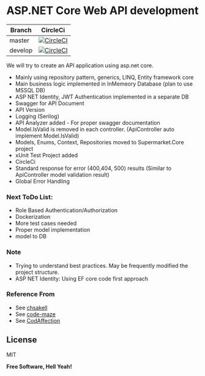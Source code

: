 # ASP.NET Core Web API development

| Branch | CircleCi |
| ------ | ------ |
| master | [![CircleCI](https://circleci.com/gh/Mathavana/asp_net_core_api/tree/master.svg?style=svg)](https://circleci.com/gh/Mathavana/asp_net_core_api/tree/master) |
| develop | [![CircleCI](https://circleci.com/gh/Mathavana/asp_net_core_api/tree/develop.svg?style=svg)](https://circleci.com/gh/Mathavana/asp_net_core_api/tree/develop) |

We will try to create an API application using asp.net core.
- Mainly using repository pattern, generics, LINQ, Entity framework core
- Main business logic implemented in InMemeory Database (plan to use MSSQL DB)
- ASP NET Identity, JWT Authentication implemented in a separate DB
- Swagger for API Document
- API Version
- Logging (Serilog)
- API Analyzer added - For proper swagger documentation
- Model.IsValid is removed in each controller. (ApiController auto implement Model.IsValid)
- Models, Enums, Context, Repositories moved to Supermarket.Core project
- xUnit Test Project added
- CircleCi
- Standard response for error (400,404, 500) results (Similar to ApiController model validation result)
- Global Error Handling

### Next ToDo List:
- Role Based Authentication/Authorization
- Dockerization
- More test cases needed
- Proper model implementation
- model to DB


### Note
- Trying to understand best practices. May be frequently modified the project structure.
- ASP NET Identity: Using EF core code first approach

### Reference From
- See [chsakell](https://chsakell.com)
- See [code-maze](https://code-maze.com)
- See [CodAffection](https://www.youtube.com/channel/UCvzlnZbePin9kH-1JCKBt8Q)

License
----

MIT


**Free Software, Hell Yeah!**
